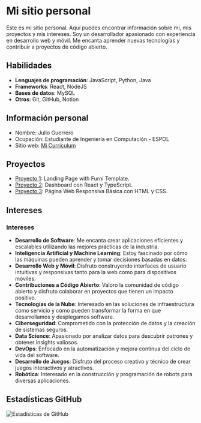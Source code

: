 # Mi sitio personal
Este es mi sitio personal. Aquí puedes encontrar información sobre mí, mis
proyectos y mis intereses.
Soy un desarrollador apasionado con experiencia en desarrollo web y móvil. Me encanta aprender nuevas tecnologías y contribuir a proyectos de código abierto.
## Habilidades
- **Lenguajes de programación**: JavaScript, Python, Java
- **Frameworks**: React, NodeJS
- **Bases de datos**: MySQL
- **Otros**: Git, GitHub, Notion
## Información personal
* Nombre: Julio Guerrero
* Ocupación: Estudiante de Ingeniería en Computación - ESPOL
* Sitio web: [Mi Curriculum](https://julioguerrero131.github.io/curriculum/)
## Proyectos
- [Proyecto 1](https://julioguerrero131.github.io/landing-page-proyect/): Landing Page with Furni Template.
- [Proyecto 2](https://julioguerrero131.github.io/dashboard_dawm/): Dashboard con React y TypeScript.
- [Proyecto 3](https://julioguerrero131.github.io/pagina_web_responsive_basica-HTML_CSS/): Página Web Responsiva Básica con HTML y CSS.
## Intereses
### Intereses
- **Desarrollo de Software**: Me encanta crear aplicaciones eficientes y escalables utilizando las mejores prácticas de la industria.
- **Inteligencia Artificial y Machine Learning**: Estoy fascinado por cómo las máquinas pueden aprender y tomar decisiones basadas en datos.
- **Desarrollo Web y Móvil**: Disfruto construyendo interfaces de usuario intuitivas y responsivas tanto para la web como para dispositivos móviles.
- **Contribuciones a Código Abierto**: Valoro la comunidad de código abierto y disfruto colaborar en proyectos que tienen un impacto positivo.
- **Tecnologías de la Nube**: Interesado en las soluciones de infraestructura como servicio y cómo pueden transformar la forma en que desarrollamos y desplegamos software.
- **Ciberseguridad**: Comprometido con la protección de datos y la creación de sistemas seguros.
- **Data Science**: Apasionado por analizar datos para descubrir patrones y obtener insights valiosos.
- **DevOps**: Enfocado en la automatización y mejora continua del ciclo de vida del software.
- **Desarrollo de Juegos**: Disfruto del proceso creativo y técnico de crear juegos interactivos y atractivos.
- **Robótica**: Interesado en la construcción y programación de robots para diversas aplicaciones.
## Estadísticas GitHub
![Estadísticas de GitHub](https://github-readme-stats.vercel.app/api?username=julioguerrero131&show_icons=true&theme=radical)
